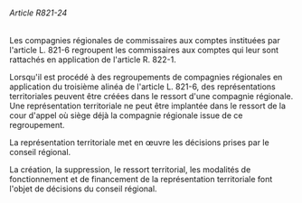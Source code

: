 ###### Article R821-24

Les compagnies régionales de commissaires aux comptes instituées par l'article L. 821-6 regroupent les commissaires aux comptes qui leur sont rattachés en application de l'article R. 822-1.

Lorsqu'il est procédé à des regroupements de compagnies régionales en application du troisième alinéa de l'article L. 821-6, des représentations territoriales peuvent être créées dans le ressort d'une compagnie régionale. Une représentation territoriale ne peut être implantée dans le ressort de la cour d'appel où siège déjà la compagnie régionale issue de ce regroupement.

La représentation territoriale met en œuvre les décisions prises par le conseil régional.

La création, la suppression, le ressort territorial, les modalités de fonctionnement et de financement de la représentation territoriale font l'objet de décisions du conseil régional.

